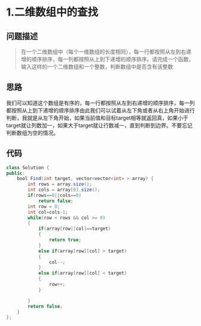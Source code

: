 
# 1.二维数组中的查找

## 问题描述
> 在一个二维数组中（每个一维数组的长度相同），每一行都按照从左到右递增的顺序排序，每一列都按照从上到下递增的顺序排序。请完成一个函数，输入这样的一个二维数组和一个整数，判断数组中是否含有该整数


## 思路
我们可以知道这个数组是有序的，每一行都按照从左到右递增的顺序排序，每一列都按照从上到下递增的顺序排序由此我们可以试着从左下角或者从右上角开始进行判断，我就是从左下角开始，如果当前值和目标target相等就返回真，如果小于target就让列数加一，如果大于target就让行数减一，直到判断到边界。不要忘记判断数组为空的情况。
## 代码
```java
class Solution {
public:
    bool Find(int target, vector<vector<int> > array) {
        int rows = array.size();
        int cols = array[0].size();
        if(rows==0||cols==0)
            return false;
        int row = 0;
        int col=cols-1;
        while(row < rows && col >= 0)
        {
            if(array[row][col]==target)
            {
                return true;
            }
            else if(array[row][col] > target)
            {
                col--;
            }
            else if(array[row][col] < target)
            {
                row++;
            }

        }
        return false;
    }
};
```
